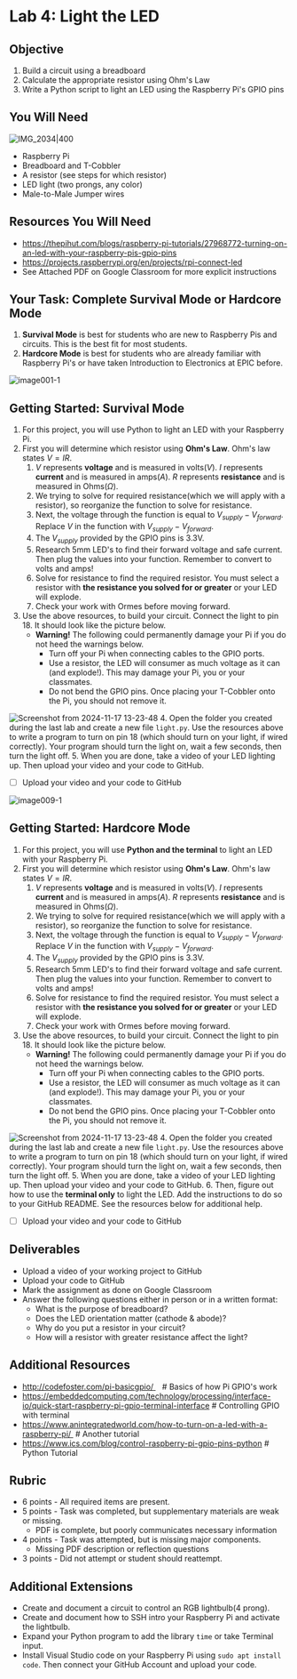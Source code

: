 
# Lab 4: Light the LED

## Objective 

1. Build a circuit using a breadboard
2. Calculate the appropriate resistor using Ohm's Law
3. Write a Python script to light an LED using the Raspberry Pi's GPIO pins

## You Will Need

![IMG_2034|400](https://github.com/user-attachments/assets/72bccbd5-edb2-49a8-8b7d-b274788156dd)

- Raspberry Pi
- Breadboard and T-Cobbler
- A resistor (see steps for which resistor)
- LED light (two prongs, any color) 
- Male-to-Male Jumper wires

## Resources You Will Need

- https://thepihut.com/blogs/raspberry-pi-tutorials/27968772-turning-on-an-led-with-your-raspberry-pis-gpio-pins 
- https://projects.raspberrypi.org/en/projects/rpi-connect-led
- See Attached PDF on Google Classroom for more explicit instructions

## Your Task: Complete Survival Mode or Hardcore Mode

1. **Survival Mode** is best for students who are new to Raspberry Pis and circuits. This is the best fit for most students. 
2. **Hardcore Mode** is best for students who are already familiar with Raspberry Pi's or have taken Introduction to Electronics at EPIC before.


![image001-1](https://github.com/user-attachments/assets/67ed7734-2ac5-4205-9a34-e834d6af0bc8)

## Getting Started: Survival Mode

1. For this project, you will use Python to light an LED with your Raspberry Pi.
2. First you will determine which resistor using **Ohm's Law**. Ohm's law states $V = IR$.
	1. $V$ represents **voltage** and is measured in volts($V$). $I$ represents **current** and is measured in amps($A$). $R$ represents **resistance** and is measured in Ohms($\Omega$).
	2. We trying to solve for required resistance(which we will apply with a resistor), so reorganize the function to solve for resistance. 
	3. Next, the voltage through the function is equal to $V_{supply} - V_{forward}$. Replace $V$ in the function with  $V_{supply} - V_{forward}$.
	4. The $V_{supply}$ provided by the GPIO pins is 3.3V. 
	5. Research 5mm LED's to find their forward voltage and safe current. Then plug the values into your function. Remember to convert to volts and amps!
	6. Solve for resistance to find the required resistor. You must select a resistor with **the resistance you solved for or greater** or your LED will explode. 
	7. Check your work with Ormes before moving forward.
3. Use the above resources, to build your circuit. Connect the light to pin 18. It should look like the picture below.
	- **Warning!** The following could permanently damage your Pi if you do not heed the warnings below.
		- Turn off your Pi when connecting cables to the GPIO ports.
		- Use a resistor, the LED will consumer as much voltage as it can (and explode!). This may damage your Pi, you or your classmates.
		- Do not bend the GPIO pins. Once placing your T-Cobbler onto the Pi, you should not remove it.

![Screenshot from 2024-11-17 13-23-48](https://github.com/user-attachments/assets/c71945e4-6e6b-4d4d-b5fb-ae7357abd337)
4. Open the folder you created during the last lab and create a new file `light.py`. Use the resources above to write a program to turn on pin 18 (which should turn on your light, if wired correctly). Your program should turn the light on, wait a few seconds, then turn the light off.
5. When you are done, take a video of your LED lighting up. Then upload your video and your code to GitHub. 

- [ ] Upload your video and your code to GitHub

![image009-1](https://github.com/user-attachments/assets/80044f9f-7750-4378-855d-9e691fe465b3)

## Getting Started: Hardcore Mode

1. For this project, you will use **Python and the terminal** to light an LED with your Raspberry Pi.
2. First you will determine which resistor using **Ohm's Law**. Ohm's law states $V = IR$.
	1. $V$ represents **voltage** and is measured in volts($V$). $I$ represents **current** and is measured in amps($A$). $R$ represents **resistance** and is measured in Ohms($\Omega$).
	2. We trying to solve for required resistance(which we will apply with a resistor), so reorganize the function to solve for resistance. 
	3. Next, the voltage through the function is equal to $V_{supply} - V_{forward}$. Replace $V$ in the function with  $V_{supply} - V_{forward}$.
	4. The $V_{supply}$ provided by the GPIO pins is 3.3V. 
	5. Research 5mm LED's to find their forward voltage and safe current. Then plug the values into your function. Remember to convert to volts and amps!
	6. Solve for resistance to find the required resistor. You must select a resistor with **the resistance you solved for or greater** or your LED will explode. 
	7. Check your work with Ormes before moving forward.
3. Use the above resources, to build your circuit. Connect the light to pin 18. It should look like the picture below.
	- **Warning!** The following could permanently damage your Pi if you do not heed the warnings below.
		- Turn off your Pi when connecting cables to the GPIO ports.
		- Use a resistor, the LED will consumer as much voltage as it can (and explode!). This may damage your Pi, you or your classmates.
		- Do not bend the GPIO pins. Once placing your T-Cobbler onto the Pi, you should not remove it.

![Screenshot from 2024-11-17 13-23-48](https://github.com/user-attachments/assets/c71945e4-6e6b-4d4d-b5fb-ae7357abd337)
4. Open the folder you created during the last lab and create a new file `light.py`. Use the resources above to write a program to turn on pin 18 (which should turn on your light, if wired correctly). Your program should turn the light on, wait a few seconds, then turn the light off.
5. When you are done, take a video of your LED lighting up. Then upload your video and your code to GitHub. 
6. Then, figure out how to use the **terminal only** to light the LED. Add the instructions to do so to your GitHub README. See the resources below for additional help. 

- [ ] Upload your video and your code to GitHub

## Deliverables

- Upload a video of your working project to GitHub
- Upload your code to GitHub
- Mark the assignment as done on Google Classroom
- Answer the following questions either in person or in a written format:  
	- What is the purpose of breadboard? 
	- Does the LED orientation matter (cathode & abode)? 
	- Why do you put a resistor in your circuit?
	- How will a resistor with greater resistance affect the light?

## Additional Resources

- http://codefoster.com/pi-basicgpio/    # Basics of how Pi GPIO's work
- https://embeddedcomputing.com/technology/processing/interface-io/quick-start-raspberry-pi-gpio-terminal-interface # Controlling GPIO with terminal
- https://www.anintegratedworld.com/how-to-turn-on-a-led-with-a-raspberry-pi/  # Another tutorial
- https://www.ics.com/blog/control-raspberry-pi-gpio-pins-python # Python Tutorial

## Rubric

- 6 points - All required items are present.    
- 5 points - Task was completed, but supplementary materials are weak or missing.    
  - PDF is complete, but poorly communicates necessary information
- 4 points - Task was attempted, but is missing major components.    
  - Missing PDF description or reflection questions  
- 3 points - Did not attempt or student should reattempt.  
  
## Additional Extensions

- Create and document a circuit to control an RGB lightbulb(4 prong).
- Create and document how to SSH intro your Raspberry Pi and activate the lightbulb.
- Expand your Python program to add the library ```time``` or take Terminal input.
- Install Visual Studio code on your Raspberry Pi using ```sudo apt install code```. Then connect your GitHub Account and upload your code.

